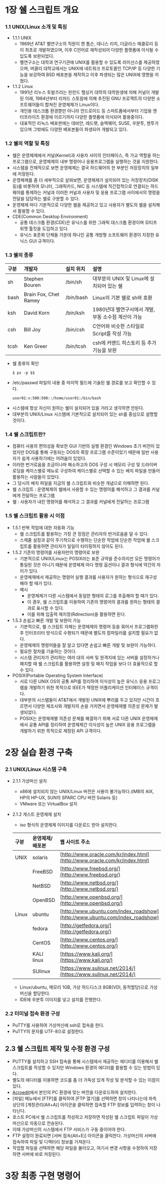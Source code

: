 # 1장 쉘 스크립트 개요

### 1.1 UNIX/Linux 소개 및 특징

- 1.1.1 UNIX
    - 1969년 AT&T 벨연구소의 직원이 켄 톰슨, 데니스 리치, 더글라스 매클로리 등이 최초로 개발하였으며, 이후 C언어로 재작성되어 다양한 플랫폼에 이식될 수 있도록 보완되었다.
    - 벨연구소는 대학과 연구기관에 UNIX를 활용할 수 있도록 라이선스를 제공하였으며, 버클리 대학교에서는 UNIX에 네트워크 프로토콜인 TCP/IP 등 다양한 기능을 보강하여 BSD 배포본을 제작하고 이후 파생되는 많은 UNIX에 영향을 끼쳤다.
- 1.1.2 Linux
    - 1991년 리누스 토발즈라는 핀란드 헬싱키 대학의 대학원생에 의해 커널이 개발된 이래, 1984년부터 리처드 스토람에 의해 추진된 GNU 프로젝트의 다양한 소프트웨어들이 합쳐진 운영체제가 Linux이다.
    - 개인용 데스크톱 환경뿐만 아니라 안드로이드 등 스마트폼에서부터 기업용 엔터프라이즈 환경에 이르기까지 다양한 플랫폼에 이식되어 활용중이다.
    - 대표적인 리눅스 배포판에는 데비안, 레드햇, 슬렉웨어, SUSE, 우분투, 젠투가 있으며 그밖에도 다양한 배포본들이 파생되어 개발되고 있다.

### 1.2 쉘의 역할 및 특징

- 쉘은 운영체제에서 커널(Kernel)과 사용자 사이의 인터페이스, 즉 가교 역할을 하는 프로그램으로, 운영체제의 내부 명령어나 응용프로그램을 실행하는 것을 지원한다.
- 시스템을 전체적으로 보면 운영체제는 결국 하드웨어의 한 부분인 저장장치의 일부에 저장된다.
- 운영체제를 좀 더 세부적으로 살펴보면, 운영체제가 설치되어 있는 저장장치(DISK 등)를 비롯하여 모니터, 그래픽카드, NIC 등 시스템에 직간접적으로 연결되는 하드웨어를 통제하는 커널과 이러한 커널과 사용자 및 응용 프로그램 사이에서의 명령을 전달을 담당하는 쉘로 구분할 수 있다.
- 운영체제 마다 기본적으로 다양한 쉘을 제공하고 있고 사용자가 별도의 쉘을 설치해서 활용할 수 있다.
- CDE(Common Desktop Environment)
    - 공통 데스크톱 환경(CDE)은 유닉스를 위한 그래픽 데스크톱 환경이며 모티프 위젯 툴킷을 도입하고 있다.
    - 유닉스 표준화 단체들 가운데 하나인 공통 개방형 소프트웨어 환경이 지정한 유닉스 GUI 규격이다.

### 1.3 쉘의 종류

|구분|개발자|설치 위치|설명|
|:---|:---|:---|:---|
|sh|Stephen Bouren|/bin/sh|대부분의 UNIX 및 Linux에 설치되어 있는 쉘|
|bash|Brain Fox, Chet Ramey|/bin/bash|Linux의 기본 쉘로 sh와 호환|
|ksh|David Korn|/bin/ksh|1980년대 벨연구서에서 개발, 부동 소수점 계산이 가능|
|csh|Bill Joy|/bin/csh|C언어와 비슷한 스타일로 Script를 작성 가능|
|tcsh|Ken Greer|/bin/tcsh|csh에 커맨드 히스토리 등 추가 기능을 보완|

- 쉘 종류의 확인
    ```
    $ ps -p $$
    ```
- /etc/passwd 파일의 내용 중 마지막 필드에 기술된 쉘 경로를 보고 확인할 수 있다.
    ```
    user01:x:500:500::/home/user01:/bin/bash
    ```
- 시스템에 항상 자신이 원하는 쉘이 설치되어 있을 거라고 생각하면 안된다.
- 대부분의 UNIX/Linux 시스템에 기본적으로 설치되어 있는 sh를 중심으로 설명할 것이다.

### 1.4 쉘 스크립트란?

- 컴퓨터 사용의 편의성을 확보한 GUI 기반의 실행 환경인 Windows 초기 버전이 있었지만 DOS를 통해 구동되는 DOS의 확장 프로그램 수준이었기 때문에 일반 사용자가 쉽게 사용하기에는 어려움이 있었다.
- 이러한 번거로움을 조금이나마 해소하고자 DOS 구성 시 메모리 구성 및 드라이버 로딩을 케이스별로 메뉴로 구성하여 케이스별로 선택할 수 있는 배치 파일을 만들어 활용하는 사람들이 있었다.
- 그 당시의 배치 파일을 지금의 쉘 스크립트와 비슷한 개념으로 이해하면 된다.
- 쉘 스크립트 : 운영체제의 쉘에서 사용할 수 있는 명령어를 해석하고 그 결과를 커널에게 전달하는 프로그램
- 쉘 : 사용자가 내린 명령어를 해석하고 그 결과를 커널에게 전달하는 프로그램

### 1.5 쉘 스크립트 활용 시 이점

- 1.5.1 반복 작업에 대한 자동화 기능
    - 쉘 스크립트를 활용하는 가장 큰 장점은 관리자의 번거로움을 덜 수 있다.
    - 스케줄 설정과 같이 주기적으로 수행하는 단순한 작업에 단순한 작업에 쉘 스크립트를 활용하면 관리자가 일일이 타이핑하지 않아도 된다.
- 1.5.2 기존의 명령어를 사용자만의 명령어로 보완
    - 기본적으로 UNIX/Linux는 POSIX라는 표준 규약을 준수하지만 모든 명령어가 통일된 것은 아니기 때문에 운영체제 마다 명령 옵션이나 결과 형식에 약간의 차이가 있다.
    - 운영체제에서 제공하는 명령어 실행 결과를 사용자가 원하는 형식으로 재구성해야 할 때가 있다.
    - 예시
        - 운영체제가 다른 시스템에서 동일한 형태의 로그를 추출해야 할 때가 있다.
        - 이 경우, 쉘 스크립트를 이용하여 기존의 명령어의 결과를 원하는 형태의 결과로 표시할 수 있다.
        - 이를 위해 입출력 재지정(Rdirection)을 활용하면 된다.
- 1.5.3 손쉽고 빠른 개발 및 보완이 가능
    - 기본적으로, 쉘 스크립트 자체는 운영체제의 명령어 등을 묶어서 프로그램화한 후 인터프리터 방식으로 수행되기 때문에 별도의 컴파일러를 설치할 필요가 없다.
    - 운영체제의 명령어들을 잘 알고 있다면 손쉽고 빠른 개발 및 보완이 가능하다.
    - 필요한 절차를 기술하는 것이다.
    - 시스템 관리자가 관리하는 여러 대의 서버 및 원격지에 있는 서버를 설정하거나 패치할 때 쉘 스크립트를 활용하면 설정 및 패치 작업을 보다 더 효율적으로 할 수 있다.
- POSIX(Portable Operating System Interface)
    - 서로 다른 UNIX OS의 공통 API를 정리하여 이식성이 높은 유닉스 응용 프로그램을 개발하기 위한 목적으로 IEEE가 책정한 어플리케이션 인터페이스 규격이다.
    - 대부분의 시스템들이 AT&T에서 개발된 UNIX에 뿌리를 두고 있지만 시간이 흐르면서 다양한 제조사와 개발자의 손을 거치면서 운영체제별 의존성 문제가 발생되었다.
    - POSIX는 운영체제별 의존성 문제를 해결하기 위해 서로 다른 UNIX 운영체제에서 공통 API를 정리하여 운영체제간 이식성이 높은 UNIX 응용 프로그램을 개발하기 위한 목적으로 제정된 API 규격이다.




# 2장 실습 환경 구축

### 2.1 UNIX/Linux 시스템 구축

- 2.1.1 가상머신 설치
    - x86에 설치되지 않는 UNIX/Linux 버전은 사용이 불가능하다.(IMB의 AIX, HP의 HP-UX, SUN의 SPARC CPU 버전 Solaris 등)
    - VMware 또는 VirtualBox 설치
- 2.1.2 게스트 운영체제 설치
    - iso 형식의 운영체제 이미지를 다운로드 받아 설치한다.

    |구분|운영체제/배포본|웹 사이트 주소|
    |:---|:---|:---|
    |UNIX|solaris|[http://www.oracle.com/kr/index.html](http://www.oracle.com/kr/index.html)|
    ||FreeBSD|[http://www.freebsd.org/](http://www.freebsd.org/)|
    ||NetBSD|[http://www.netbsd.org/](http://www.netbsd.org/)|
    ||OpenBSD|[http://www.openbsd.org/](http://www.openbsd.org/)|
    |Linux|ubuntu|[http://www.ubuntu.com/index_roadshow](http://www.ubuntu.com/index_roadshow)|
    ||fedora|[http://getfedora.org/](http://getfedora.org/)|
    ||CentOS|[http://www.centos.org/](http://www.centos.org/)|
    ||KALI linux|[https://www.kali.org/](https://www.kali.org/)|
    ||SUlinux|[https://www.sulinux.net/2014/](https://www.sulinux.net/2014/)|

    - Linux/ubuntu, 메모리 1GB, 가상 하드디스크 8GB(VDI, 동적할당)으로 가상머신을 할당한다.
    - IDE에 우분투 이미지를 넣고 설치를 진행한다.

### 2.2 터미널 접속 환경 구성

- PuTTY를 사용하여 가상머신에 ssh로 접속을 한다.
- PuTTY의 문자를 UTF-8으로 설정한다.

## 2.3 쉘 스크립트 제작 및 수정 환경 구성

- PUTTY를 설치하고 SSH 접속을 통해 시스템에서 제공하는 에디터를 이용해서 쉘 스크립트를 작성할 수 있지만 Windows 환경의 에디터를 활용할 수 있는 방법이 있다.
- 별도의 에디터를 이용하면 코드를 좀 더 가독성 있게 작성 및 분석할 수 있는 이점이 있다.
- [Acroedit](http://www.acrosoft.pe.kr/board/)에서 본인의 PC 환경에 맞는 버전을 다운로드하여 설치한다.
- [파일] 메뉴에서 [FTP]를 클릭하여 [FTP 열기]를 선택하면 창이 나타나는데 좌측 상단의 [계정관리(Alt+A)] 아이콘을 클릭하면 접속할 FTP 정보를 입력하는 창이 나타난다.
- 호스트 PC에서 쉘 스크립트를 작성하고 저장하면 작성된 쉘 스크립트 파일이 가상머신으로 자동으로 전송된다.
- 이때 가상머신의 시스템에서 FTP 서비스가 구동 중이어야 한다.
- FTP 설정이 완료되면 [서버 접속(Alt+E)] 아이콘을 클릭한다. 가상머신의 서버에 접속하여 파일 및 디렉터리 정보를 가져온다.
- 작업할 파일을 선택하면 해당 파일을 불러오고, 여기서 변경 사항을 수정하여 저장하면 서버에 바로 저장된다.



# 3장 최종 구현 명령어

